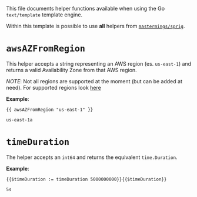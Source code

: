 This file documents helper functions available when using the Go `text/template` template engine.

Within this template is possible to use **all** helpers from [`mastermings/sprig`](https://masterminds.github.io/sprig/).

<!-- helpers MUST be alphabetically sorted -->

# `awsAZFromRegion`

This helper accepts a string representing an AWS region (es. `us-east-1`) and returns a valid Availability Zone from that AWS region.

_NOTE_: Not all regions are supported at the moment (but can be added at need). For supported regions look [here](https://github.com/elastic/elastic-integration-corpus-generator-tool/blob/2c64e07461467aef4faacd5eb41efc3b0399c270/pkg/genlib/generator_with_text_template.go#L28-L30)

**Example**:

```text
{{ awsAZFromRegion "us-east-1" }}
```
```text
us-east-1a
```

# `timeDuration`

The helper accepts an `int64` and returns the equivalent `time.Duration`.

**Example**:

```text
{{$timeDuration := timeDuration 5000000000}}{{$timeDuration}}
```
```text
5s
```
